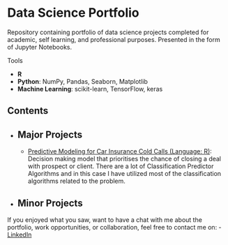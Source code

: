 # Data Science Portfolio
Repository containing portfolio of data science projects completed for academic, self learning, and professional purposes. Presented in the form of Jupyter Notebooks.

Tools
  - **R**
  - **Python**: NumPy, Pandas, Seaborn, Matplotlib
  - **Machine Learning**: scikit-learn, TensorFlow, keras
  
  ## Contents
- ## Major Projects
     - [Predictive Modeling for Car Insurance Cold Calls (Language: R)](https://github.com/jagerian/Data_Science_Portfolio/blob/master/Predictive%20Modeling%20for%20Car%20Insurance%20Cold%20Calls/Predictive%20Modeling%20for%20Car%20Insurance%20Cold%20Calls_10Jan2018.ipynb): Decision making model that prioritises the chance of closing a deal with prospect or client. There are a lot of Classification Predictor Algorithms and in this case I have utilized most of the classification algorithms related to the problem.


     
- ## Minor Projects
      
If you enjoyed what you saw, want to have a chat with me about the portfolio, work opportunities, or collaboration, feel free to contact me on:
    - [LinkedIn](https://www.linkedin.com/in/jayden-ku-58180699/)
  

